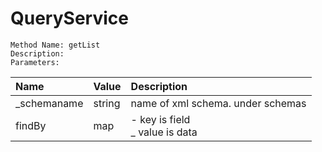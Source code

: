 # QueryService #

```
Method Name: getList 
Description:
Parameters: 
```
| Name   	  |Value	|Description						|
|:---    	  |:---- 	|:----      						|
|_schemaname  |string	|name of xml schema. under schemas	|
|findBy		  |map 		| - key is field <br> _ value is data|